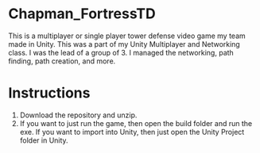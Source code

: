 # Chapman_FortressTD
This is a multiplayer or single player tower defense video game my team made in Unity. This was a part of my Unity Multiplayer and Networking class. I was the lead of a group of 3. I managed the networking, path finding, path creation, and more.

# Instructions
1. Download the repository and unzip.
1. If you want to just run the game, then open the build folder and run the exe. If you want to import into Unity, then just open the Unity Project folder in Unity.
